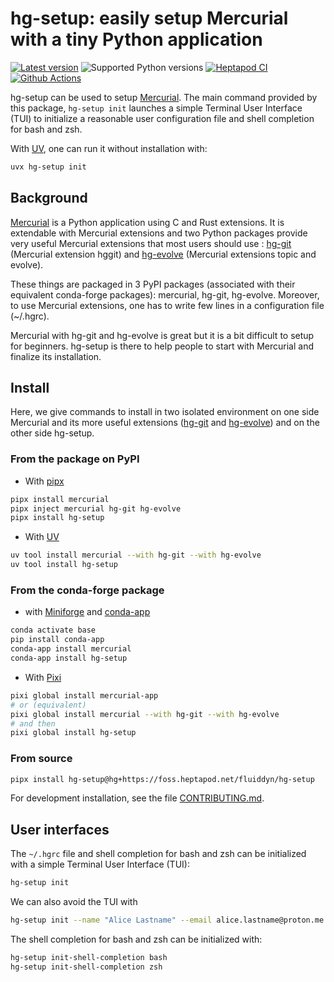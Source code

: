 # hg-setup: easily setup Mercurial with a tiny Python application

[![Latest version](https://badge.fury.io/py/hg-setup.svg)](https://pypi.python.org/pypi/hg-setup/)
![Supported Python versions](https://img.shields.io/pypi/pyversions/hg-setup.svg)
[![Heptapod CI](https://foss.heptapod.net/fluiddyn/hg-setup/badges/branch/default/pipeline.svg)](https://foss.heptapod.net/fluiddyn/hg-setup/-/pipelines)
[![Github Actions](https://github.com/fluiddyn/hg-setup/actions/workflows/ci.yml/badge.svg?branch=branch/default)](https://github.com/fluiddyn/hg-setup/actions)

hg-setup can be used to setup [Mercurial]. The main command provided by this package,
`hg-setup init` launches a simple Terminal User Interface (TUI) to initialize a
reasonable user configuration file and shell completion for bash and zsh.

With [UV], one can run it without installation with:

```sh
uvx hg-setup init
```

## Background

[Mercurial] is a Python application using C and Rust extensions. It is extendable with
Mercurial extensions and two Python packages provide very useful Mercurial extensions
that most users should use : [hg-git] (Mercurial extension hggit) and [hg-evolve]
(Mercurial extensions topic and evolve).

These things are packaged in 3 PyPI packages (associated with their equivalent
conda-forge packages): mercurial, hg-git, hg-evolve. Moreover, to use Mercurial
extensions, one has to write few lines in a configuration file (~/.hgrc).

Mercurial with hg-git and hg-evolve is great but it is a bit difficult to setup for
beginners. hg-setup is there to help people to start with Mercurial and finalize its
installation.

## Install

Here, we give commands to install in two isolated environment on one side Mercurial and
its more useful extensions ([hg-git] and [hg-evolve]) and on the other side hg-setup.

### From the package on PyPI

- With [pipx]

```sh
pipx install mercurial
pipx inject mercurial hg-git hg-evolve
pipx install hg-setup
```

- With [UV]

```sh
uv tool install mercurial --with hg-git --with hg-evolve
uv tool install hg-setup
```

### From the conda-forge package

- with [Miniforge] and [conda-app]

```sh
conda activate base
pip install conda-app
conda-app install mercurial
conda-app install hg-setup
```

- With [Pixi]

```sh
pixi global install mercurial-app
# or (equivalent)
pixi global install mercurial --with hg-git --with hg-evolve
# and then
pixi global install hg-setup
```

### From source

```sh
pipx install hg-setup@hg+https://foss.heptapod.net/fluiddyn/hg-setup
```

For development installation, see the file [CONTRIBUTING.md](./CONTRIBUTING.md).

## User interfaces

The `~/.hgrc` file and shell completion for bash and zsh can be initialized with a simple
Terminal User Interface (TUI):

```sh
hg-setup init
```

We can also avoid the TUI with

```sh
hg-setup init --name "Alice Lastname" --email alice.lastname@proton.me --auto
```

The shell completion for bash and zsh can be initialized with:

```sh
hg-setup init-shell-completion bash
hg-setup init-shell-completion zsh
```

[conda-app]: https://foss.heptapod.net/fluiddyn/conda-app
[hg-evolve]: https://foss.heptapod.net/mercurial/evolve
[hg-git]: https://foss.heptapod.net/mercurial/hg-git
[mercurial]: https://www.mercurial-scm.org
[miniforge]: https://github.com/conda-forge/miniforge
[pipx]: https://pipx.pypa.io
[pixi]: https://pixi.sh
[uv]: https://docs.astral.sh/uv/
